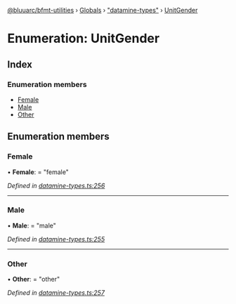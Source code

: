 [@bluuarc/bfmt-utilities](../README.md) › [Globals](../globals.md) › ["datamine-types"](../modules/_datamine_types_.md) › [UnitGender](_datamine_types_.unitgender.md)

# Enumeration: UnitGender

## Index

### Enumeration members

* [Female](_datamine_types_.unitgender.md#female)
* [Male](_datamine_types_.unitgender.md#male)
* [Other](_datamine_types_.unitgender.md#other)

## Enumeration members

###  Female

• **Female**: = "female"

*Defined in [datamine-types.ts:256](https://github.com/BluuArc/bfmt-utilities/blob/6b85551/src/datamine-types.ts#L256)*

___

###  Male

• **Male**: = "male"

*Defined in [datamine-types.ts:255](https://github.com/BluuArc/bfmt-utilities/blob/6b85551/src/datamine-types.ts#L255)*

___

###  Other

• **Other**: = "other"

*Defined in [datamine-types.ts:257](https://github.com/BluuArc/bfmt-utilities/blob/6b85551/src/datamine-types.ts#L257)*
